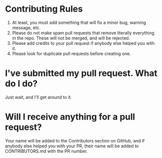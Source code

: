 # Contributing Rules
1. At least, you must add something that will fix a minor bug, warning message, etc.
2. Please do not make spam pull requests that remove literally everything in the repo. These will not be merged, and will be rejected.
3. Please add credits to your pull request if anybody else helped you with it.
4. Please look for duplicate pull requests before creating one.

# I've submitted my pull request. What do I do?
Just wait, and I'll get around to it.

# Will I receive anything for a pull request?
Your name will be added to the Contributors section on GitHub, and if anybody else helped you with your PR, their name will be added to CONTRIBUTORS.md with the PR number.
